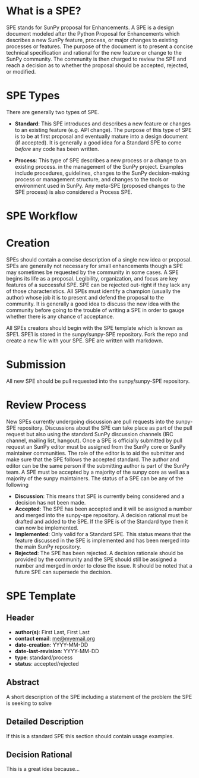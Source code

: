 # What is a SPE?
SPE stands for SunPy proposal for Enhancements. A SPE is a design document modeled after the Python Proposal for Enhancements which describes a new SunPy feature, process, or major changes to existing processes or features. The purpose of the document is to present a concise technical specification and rational for the new feature or change to the SunPy community. The community is then charged to review the SPE and reach a decision as to whether the proposal should be accepted, rejected, or modified.

# SPE Types
There are generally two types of SPE.

* **Standard**: This SPE introduces and describes a new feature or changes to an existing feature (e.g. API change). The purpose of this type of SPE is to be at first proposal and eventually mature into a design document (if accepted). It is generally a good idea for a Standard SPE to come _before_ any code has been written.

* **Process**: This type of SPE describes a new process or a change to an existing process. in the management of the SunPy project. Examples include procedures, guidelines, changes to the SunPy decision-making process or management structure, and changes to the tools or environment used in SunPy. Any meta-SPE (proposed changes to the SPE process) is also considered a Process SPE.

# SPE Workflow

# Creation
SPEs should contain a concise description of a single new idea or proposal. SPEs are generally not necessary for small enhancements though a SPE may sometimes be requested by the community in some cases. A SPE begins its life as a proposal. Legibility, organization, and focus are key features of a successful SPE. SPE can be rejected out-right if they lack any of those characteristics. All SPEs must identify a champion (usually the author) whose job it is to present and defend the proposal to the community. It is generally a good idea to discuss the new idea with the community before going to the trouble of writing a SPE in order to gauge whether there is any chance of acceptance. 

All SPEs creators should begin with the SPE template which is known as SPE1. SPE1 is stored in the sunpy/sunpy-SPE repository. Fork the repo and create a new file with your SPE. SPE are written with markdown.

# Submission
All new SPE should be pull requested into the sunpy/sunpy-SPE repository.

# Review Process
New SPEs currently undergoing discussion are pull requests into the sunpy-SPE repository. Discussions about the SPE can take place as part of the pull request but also using the standard SunPy discussion channels (IRC channel, mailing list, hangout). Once a SPE is officially submitted by pull request an SunPy editor must be assigned from the SunPy core or SunPy maintainer communities. The role of the editor is to aid the submitter and make sure that the SPE follows the accepted standard. The author and editor can be the same person if the submitting author is part of the SunPy team. A SPE must be accepted by a majority of the sunpy core as well as a majority of the sunpy maintainers. The status of a SPE can be any of the following

* **Discussion**: This means that SPE is currently being considered and a decision has not been made.
* **Accepted**: The SPE has been accepted and it will be assigned a number and merged into the sunpy-spe repository. A decision rational must be drafted and added to the SPE. If the SPE is of the Standard type then it can now be implemented.
* **Implemented**: Only valid for a Standard SPE. This status means that the feature discussed in the SPE is implemented and has been merged into the main SunPy repository.
* **Rejected**: The SPE has been rejected. A decision rationale should be provided by the community and the SPE should still be assigned a number and merged in order to close the issue. It should be noted that a future SPE can supersede the decision.

# SPE Template

## Header
* **author(s)**: First Last, First Last
* **contact email**: me@myemail.org
* **date-creation**: YYYY-MM-DD
* **date-last-revision**: YYYY-MM-DD
* **type**: standard/process
* **status**: accepted/rejected

## Abstract
A short description of the SPE including a statement of the problem the SPE is seeking to solve

## Detailed Description
If this is a standard SPE this section should contain usage examples.

## Decision Rational
This is a great idea because...